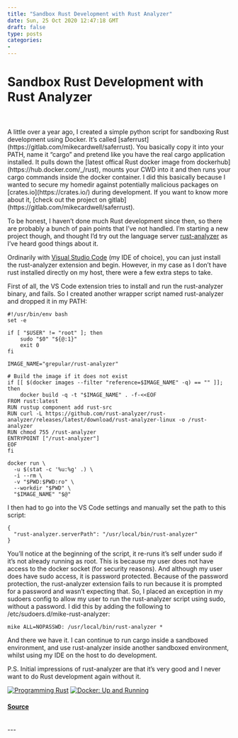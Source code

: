 ```yaml
---
title: "Sandbox Rust Development with Rust Analyzer"
date: Sun, 25 Oct 2020 12:47:18 GMT
draft: false
type: posts
categories: 
- 
---
```

# Sandbox Rust Development with Rust Analyzer

<br/>

<br/>
A little over a year ago, I created a simple python script for sandboxing Rust development using Docker. It’s called [saferrust](https://gitlab.com/mikecardwell/saferrust). You basically copy it into your PATH, name it “cargo” and pretend like you have the real cargo application installed. It pulls down the [latest offical Rust docker image from dockerhub](https://hub.docker.com/_/rust), mounts your CWD into it and then runs your cargo commands inside the docker container. I did this basically because I wanted to secure my homedir against potentially malicious packages on [crates.io](https://crates.io/) during development. If you want to know more about it, [check out the project on gitlab](https://gitlab.com/mikecardwell/saferrust).

To be honest, I haven’t done much Rust development since then, so there are probably a bunch of pain points that I’ve not handled. I’m starting a new project though, and thought I’d try out the language server [rust-analyzer](https://github.com/rust-analyzer/rust-analyzer) as I’ve heard good things about it.

Ordinarily with [Visual Studio Code](https://code.visualstudio.com/) (my IDE of choice), you can just install the rust-analyzer extension and begin. However, in my case as I don’t have rust installed directly on my host, there were a few extra steps to take.

First of all, the VS Code extension tries to install and run the rust-analyzer binary, and fails. So I created another wrapper script named rust-analyzer and dropped it in my PATH:

```
#!/usr/bin/env bash
set -e

if [ "$USER" != "root" ]; then
    sudo "$0" "${@:1}"
    exit 0
fi

IMAGE_NAME="grepular/rust-analyzer"

# Build the image if it does not exist
if [[ $(docker images --filter "reference=$IMAGE_NAME" -q) == "" ]]; then
    docker build -q -t "$IMAGE_NAME" . -f-<<EOF
FROM rust:latest
RUN rustup component add rust-src
RUN curl -L https://github.com/rust-analyzer/rust-analyzer/releases/latest/download/rust-analyzer-linux -o /rust-analyzer
RUN chmod 755 /rust-analyzer
ENTRYPOINT ["/rust-analyzer"]
EOF
fi

docker run \
  -u $(stat -c '%u:%g' .) \
  -i --rm \
  -v "$PWD:$PWD:ro" \
  --workdir "$PWD" \
  "$IMAGE_NAME" "$@"
```

I then had to go into the VS Code settings and manually set the path to this script:

```
{
  "rust-analyzer.serverPath": "/usr/local/bin/rust-analyzer"
}
```

You’ll notice at the beginning of the script, it re-runs it’s self under sudo if it’s not already running as root. This is because my user does not have access to the docker socket (for security reasons). And although my user does have sudo access, it is password protected. Because of the password protection, the rust-analyzer extension fails to run because it is prompted for a password and wasn’t expecting that. So, I placed an exception in my sudoers config to allow my user to run the rust-analyzer script using sudo, without a password. I did this by adding the following to /etc/sudoers.d/mike-rust-analyzer:

```
mike ALL=NOPASSWD: /usr/local/bin/rust-analyzer *
```

And there we have it. I can continue to run cargo inside a sandboxed environment, and use rust-analyzer inside another sandboxed environment, whilst using my IDE on the host to do development.

P.S. Initial impressions of rust-analyzer are that it’s very good and I never want to do Rust development again without it.

[![Programming Rust](https://www.grepular.com/images/amazon/programming_rust.jpg)](https://www.grepular.com/redir?key=amazon_programming_rust "Programming Rust") [![Docker: Up and Running](https://www.grepular.com/images/amazon/docker_up_and_running.jpg)](https://www.grepular.com/redir?key=amazon_docker_up_and_running "Docker: Up and Running")

#### [Source](https://www.grepular.com/Sandbox_Rust_Development_with_Rust_Analyzer)

<br/>
---
